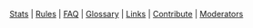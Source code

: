[Stats](http://redditmetrics.com/r/asktransgender) | [Rules](w/asktransgender/rules) | [FAQ](w/asktransgender/faq) | [Glossary](w/asktransgender/glossary) | [Links](w/asktransgender/linked) | [Contribute](w/asktransgender/contribute) | [Moderators](http://www.reddit.com/message/compose?to=%2Fr%2Fasktransgender)